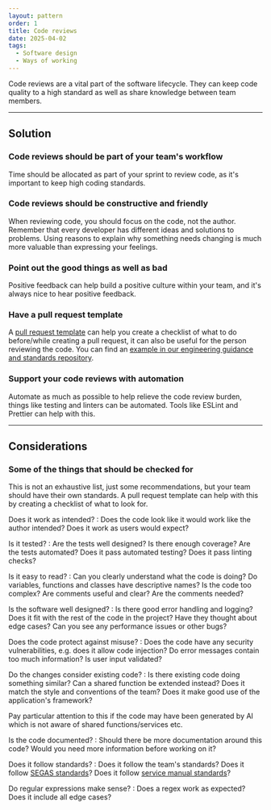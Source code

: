 ```yaml
---
layout: pattern
order: 1
title: Code reviews
date: 2025-04-02
tags:
  - Software design
  - Ways of working
---
```


Code reviews are a vital part of the software lifecycle. They can keep code quality to a high standard as well as share knowledge between team members.

---

## Solution

### Code reviews should be part of your team's workflow

Time should be allocated as part of your sprint to review code, as it's important to keep high coding standards.

### Code reviews should be constructive and friendly

When reviewing code, you should focus on the code, not the author. Remember that every developer has different ideas and solutions to problems. Using reasons to explain why something needs changing is much more valuable than expressing your feelings.

### Point out the good things as well as bad

Positive feedback can help build a positive culture within your team, and it's always nice to hear positive feedback.

### Have a pull request template

A [pull request template](https://docs.github.com/en/communities/using-templates-to-encourage-useful-issues-and-pull-requests/creating-a-pull-request-template-for-your-repository) can help you create a checklist of what to do before/while creating a pull request, it can also be useful for the person reviewing the code. You can find an [example in our engineering guidance and standards repository](https://github.com/UKHomeOffice/engineering-guidance-and-standards/blob/main/.github/PULL_REQUEST_TEMPLATE.md).

### Support your code reviews with automation

Automate as much as possible to help relieve the code review burden, things like testing and linters can be automated. Tools like ESLint and Prettier can help with this.

---

## Considerations

### Some of the things that should be checked for

This is not an exhaustive list, just some recommendations, but your team should have their own standards. A pull request template can help with this by creating a checklist of what to look for.

Does it work as intended?
: Does the code look like it would work like the author intended? Does it work as users would expect?

Is it tested?
: Are the tests well designed? Is there enough coverage? Are the tests automated? Does it pass automated testing? Does it pass linting checks?

Is it easy to read?
: Can you clearly understand what the code is doing? Do variables, functions and classes have descriptive names? Is the code too complex? Are comments useful and clear? Are the comments needed?

Is the software well designed?
: Is there good error handling and logging? Does it fit with the rest of the code in the project? Have they thought about edge cases? Can you see any performance issues or other bugs?

Does the code protect against misuse?
: Does the code have any security vulnerabilities, e.g. does it allow code injection? Do error messages contain too much information? Is user input validated?

Do the changes consider existing code?
: Is there existing code doing something similar? Can a shared function be extended instead? Does it match the style and conventions of the team? Does it make good use of the application's framework?

  Pay particular attention to this if the code may have been generated by AI which is not aware of shared functions/services etc.

Is the code documented?
: Should there be more documentation around this code? Would you need more information before working on it?

Does it follow standards?
: Does it follow the team's standards? Does it follow [SEGAS standards](/standards/)? Does it follow [service manual standards](https://www.gov.uk/service-manual)?

Do regular expressions make sense?
: Does a regex work as expected? Does it include all edge cases?
